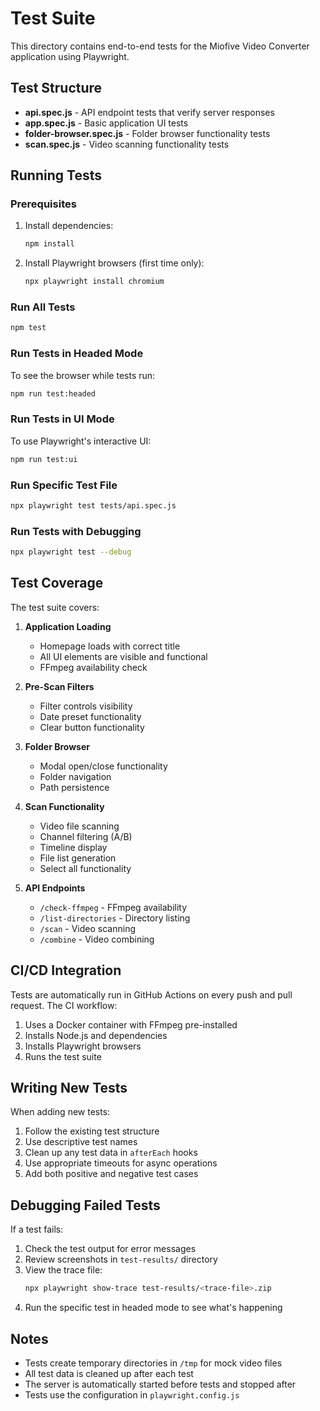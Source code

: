 # Test Suite

This directory contains end-to-end tests for the Miofive Video Converter application using Playwright.

## Test Structure

- **api.spec.js** - API endpoint tests that verify server responses
- **app.spec.js** - Basic application UI tests
- **folder-browser.spec.js** - Folder browser functionality tests
- **scan.spec.js** - Video scanning functionality tests

## Running Tests

### Prerequisites

1. Install dependencies:
   ```bash
   npm install
   ```

2. Install Playwright browsers (first time only):
   ```bash
   npx playwright install chromium
   ```

### Run All Tests

```bash
npm test
```

### Run Tests in Headed Mode

To see the browser while tests run:

```bash
npm run test:headed
```

### Run Tests in UI Mode

To use Playwright's interactive UI:

```bash
npm run test:ui
```

### Run Specific Test File

```bash
npx playwright test tests/api.spec.js
```

### Run Tests with Debugging

```bash
npx playwright test --debug
```

## Test Coverage

The test suite covers:

1. **Application Loading**
   - Homepage loads with correct title
   - All UI elements are visible and functional
   - FFmpeg availability check

2. **Pre-Scan Filters**
   - Filter controls visibility
   - Date preset functionality
   - Clear button functionality

3. **Folder Browser**
   - Modal open/close functionality
   - Folder navigation
   - Path persistence

4. **Scan Functionality**
   - Video file scanning
   - Channel filtering (A/B)
   - Timeline display
   - File list generation
   - Select all functionality

5. **API Endpoints**
   - `/check-ffmpeg` - FFmpeg availability
   - `/list-directories` - Directory listing
   - `/scan` - Video scanning
   - `/combine` - Video combining

## CI/CD Integration

Tests are automatically run in GitHub Actions on every push and pull request. The CI workflow:

1. Uses a Docker container with FFmpeg pre-installed
2. Installs Node.js and dependencies
3. Installs Playwright browsers
4. Runs the test suite

## Writing New Tests

When adding new tests:

1. Follow the existing test structure
2. Use descriptive test names
3. Clean up any test data in `afterEach` hooks
4. Use appropriate timeouts for async operations
5. Add both positive and negative test cases

## Debugging Failed Tests

If a test fails:

1. Check the test output for error messages
2. Review screenshots in `test-results/` directory
3. View the trace file:
   ```bash
   npx playwright show-trace test-results/<trace-file>.zip
   ```
4. Run the specific test in headed mode to see what's happening

## Notes

- Tests create temporary directories in `/tmp` for mock video files
- All test data is cleaned up after each test
- The server is automatically started before tests and stopped after
- Tests use the configuration in `playwright.config.js`
